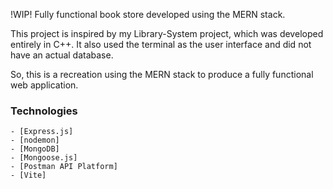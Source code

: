 !WIP! Fully functional book store developed using the MERN stack.

This project is inspired by my Library-System project, which was developed entirely in C++. It also used the terminal as the user interface and did not have an actual database.

So, this is a recreation using the MERN stack to produce a fully functional web application.

### Technologies

```
- [Express.js]
- [nodemon]
- [MongoDB]
- [Mongoose.js]
- [Postman API Platform]
- [Vite]
```